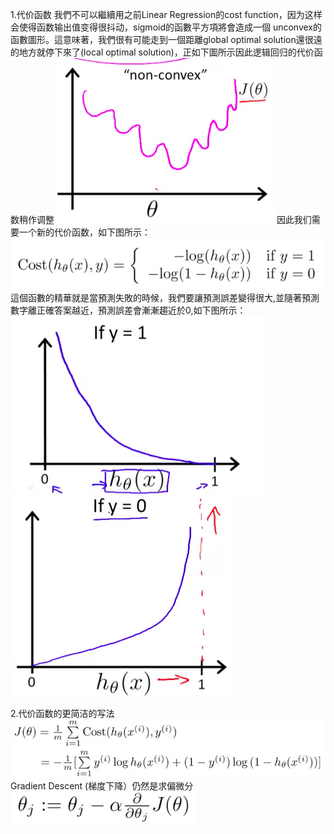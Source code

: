 1.代价函数
我們不可以繼續用之前Linear Regression的cost function，因为这样会使得函数输出值变得很抖动，sigmoid的函數平方項將會造成一個 unconvex的函數圖形。這意味著，我們很有可能走到一個距離global optimal solution還很遠的地方就停下來了(local optimal solution)，正如下圖所示因此逻辑回归的代价函数稍作调整
![](9.png)
因此我们需要一个新的代价函数，如下图所示：
![](10.png)
這個函數的精華就是當預測失敗的時候，我們要讓預測誤差變得很大,並隨著預測數字離正確答案越近，預測誤差會漸漸趨近於0,如下图所示：
![](11.png) ![](12.png)

2.代价函数的更简洁的写法
![](13.png)
Gradient Descent (梯度下降）仍然是求偏微分![](14.png)